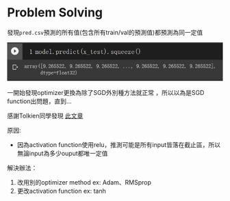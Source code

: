 # Problem Solving

發現`pred.csv`預測的所有值(包含所有train/val的預測值)都預測為同一定值

<img width = "600px" src="pic/report_1.png" />

一開始發現optimizer更換為除了SGD外別種方法就正常
，所以以為是SGD function出問題，直到...

感謝Tolkien同學發現
[此文章](https://blog.csdn.net/yeziand01/article/details/106406731)

原因:<br>
* 因為activation function使用relu，推測可能是所有input皆落在截止區，所以無論input為多少ouput都唯一定值

解決辦法：
1. 改用別的optimizer method ex: Adam、RMSprop
2. 更改activation function ex: tanh
